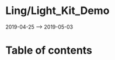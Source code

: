 Ling/Light_Kit_Demo
================
2019-04-25 --> 2019-05-03




Table of contents
===========





